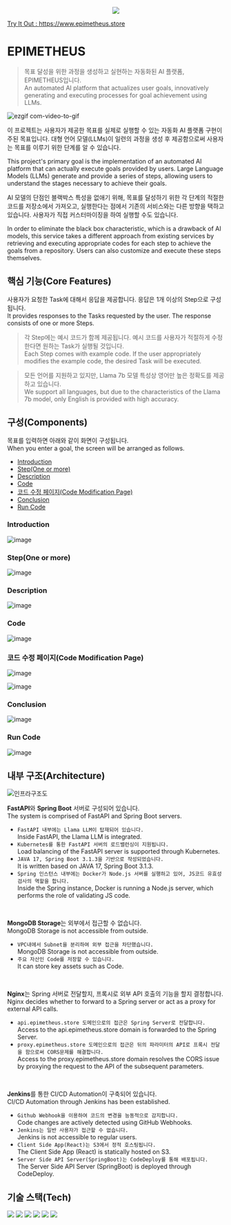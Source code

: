 <p align='center'>
 <img src="./resources/favicon.ico">
 
 <a href="https://www.epimetheus.store">Try It Out : https://www.epimetheus.store</a>
</p>
 
# EPIMETHEUS

> 목표 달성을 위한 과정을 생성하고 실현하는 자동화된 AI 플랫폼, EPIMETHEUS입니다. </br>
> An automated AI platform that actualizes user goals, innovatively generating and executing processes for goal achievement using LLMs.


![ezgif com-video-to-gif](https://github.com/UOS-CSDESIGN/Epimetheus/assets/43626362/f6c0e5eb-a00b-41fb-ab0b-1beb8e3bfdde)


이 프로젝트는 사용자가 제공한 목표를 실제로 실행할 수 있는 자동화 AI 플랫폼 구현이 주된 목표입니다. 대형 언어 모델(LLMs)이 일련의 과정을 생성 후 제공함으로써 사용자는 목표를 이루기 위한 단계를 알 수 있습니다. 

This project's primary goal is the implementation of an automated AI platform that can actually execute goals provided by users. Large Language Models (LLMs) generate and provide a series of steps, allowing users to understand the stages necessary to achieve their goals.



AI 모델의 단점인 블랙박스 특성을 없애기 위해, 목표를 달성하기 위한 각 단계의 적절한 코드를 저장소에서 가져오고, 실행한다는 점에서 기존의 서비스와는 다른 방향을 택하고 있습니다. 사용자가 직접 커스터마이징을 하여 실행할 수도 있습니다.

In order to eliminate the black box characteristic, which is a drawback of AI models, this service takes a different approach from existing services by retrieving and executing appropriate codes for each step to achieve the goals from a repository. Users can also customize and execute these steps themselves.


## 핵심 기능(Core Features)
사용자가 요청한 Task에 대해서 응답을 제공합니다. 응답은 1개 이상의 Step으로 구성됩니다.<br/>
It provides responses to the Tasks requested by the user. The response consists of one or more Steps.

> 각 Step에는 예시 코드가 함께 제공됩니다. 예시 코드를 사용자가 적절하게 수정한다면 원하는 Task가 실행될 것입니다.<br/>
> Each Step comes with example code. If the user appropriately modifies the example code, the desired Task will be executed.

> 모든 언어를 지원하고 있지만, Llama 7b 모델 특성상 영어만 높은 정확도를 제공하고 있습니다.<br/>
> We support all languages, but due to the characteristics of the Llama 7b model, only English is provided with high accuracy.


## 구성(Components)
목표를 입력하면 아래와 같이 화면이 구성됩니다. 
<br/>When you enter a goal, the screen will be arranged as follows.

- [Introduction](#introduction)
- [Step(One or more)](#stepone-or-more)
- [Description](#description)
- [Code](#code)
- [코드 수정 페이지(Code Modification Page)](#코드-수정-페이지code-modification-page)
- [Conclusion](#conclusion)
- [Run Code](#run)

<h3 id="intro">Introduction</h3>

![image](https://github.com/UOS-CSDESIGN/Epimetheus/assets/43626362/e77da2f3-48ea-49ea-95a3-8fcfeca521bc)

<h3 id="steps">Step(One or more)</h3>

![image](https://github.com/UOS-CSDESIGN/Epimetheus/assets/43626362/cb2e8652-6004-4613-b4ff-a84dea9d8b11)


<h3 id="description">Description</h3>

![image](https://github.com/UOS-CSDESIGN/Epimetheus/assets/43626362/de1272c3-f8cc-485d-aef8-848ea0637c9c)

<h3 id="code">Code</h3>

![image](https://github.com/UOS-CSDESIGN/Epimetheus/assets/43626362/3af0fdf0-077d-4e7c-a577-28f25c1ac4b2)

<h3 id="modify_cdode">코드 수정 페이지(Code Modification Page)</h3>

![image](https://github.com/UOS-CSDESIGN/Epimetheus/assets/43626362/149c77eb-593b-4954-9910-7117ced8d65a)

![image](https://github.com/UOS-CSDESIGN/Epimetheus/assets/43626362/c4463b3b-0174-42fb-9b61-97a97edf3db1)


<h3 id="outro">Conclusion</h3>

![image](https://github.com/UOS-CSDESIGN/Epimetheus/assets/43626362/1a76292a-1b61-436c-9025-c9b7eead5a35)

<h3 id="run">Run Code</h3>

![image](https://github.com/UOS-CSDESIGN/Epimetheus/assets/43626362/5b8f585b-e896-4baa-bdad-75eb894ade76)


## 내부 구조(Architecture)
![인프라구조도](https://github.com/UOS-CSDESIGN/Epimetheus/assets/43626362/4ec4ecbd-af34-4cb1-8213-98b67386856d)

**FastAPI**와 **Spring Boot** 서버로 구성되어 있습니다.<br/>
The system is comprised of FastAPI and Spring Boot servers.
- `FastAPI 내부에는 Llama LLM이 탑재되어 있습니다.`<br/>Inside FastAPI, the Llama LLM is integrated.
- `Kubernetes를 통한 FastAPI 서버의 로드밸런싱이 지원됩니다.`<br/>Load balancing of the FastAPI server is supported through Kubernetes.
- `JAVA 17, Spring Boot 3.1.3을 기반으로 작성되었습니다.`<br/>It is written based on JAVA 17, Spring Boot 3.1.3.
- `Spring 인스턴스 내부에는 Docker가 Node.js 서버를 실행하고 있어, JS코드 유효성 검사의 역할을 합니다.`<br/>Inside the Spring instance, Docker is running a Node.js server, which performs the role of validating JS code.

<br/>

**MongoDB Storage**는 외부에서 접근할 수 없습니다.<br/>MongoDB Storage is not accessible from outside.
- `VPC내에서 Subnet을 분리하여 외부 접근을 차단했습니다.`<br/>MongoDB Storage is not accessible from outside.
- `주요 자산인 Code를 저장할 수 있습니다.`<br/>It can store key assets such as Code.


<br/>

**Nginx**는 Spring 서버로 전달할지, 프록시로 외부 API 호출의 기능을 할지 결정합니다.<br/>Nginx decides whether to forward to a Spring server or act as a proxy for external API calls.
- `api.epimetheus.store 도메인으로의 접근은 Spring Server로 전달합니다.`<br/>Access to the api.epimetheus.store domain is forwarded to the Spring Server.
- `proxy.epimetheus.store 도메인으로의 접근은 뒤의 파라미터의 API로 프록시 전달을 함으로써 CORS문제를 해결합니다.`<br/>Access to the proxy.epimetheus.store domain resolves the CORS issue by proxying the request to the API of the subsequent parameters.


<br/>

**Jenkins**를 통한 CI/CD Automation이 구축되어 있습니다.<br/>CI/CD Automation through Jenkins has been established.
- `Github Webhook을 이용하여 코드의 변경을 능동적으로 감지합니다.`<br/>Code changes are actively detected using GitHub Webhooks.
- `Jenkins는 일반 사용자가 접근할 수 없습니다.`<br/>Jenkins is not accessible to regular users.
- `Client Side App(React)는 S3에서 정적 호스팅됩니다.`<br/>The Client Side App (React) is statically hosted on S3.
- `Server Side API Server(SpringBoot)는 CodeDeploy를 통해 배포됩니다.`<br/>The Server Side API Server (SpringBoot) is deployed through CodeDeploy.

## 기술 스택(Tech)
<img src="https://img.shields.io/badge/v3.1.3-springboot-6cb52d?logo=springboot"> <img src="https://img.shields.io/badge/v4.9.5-typescript-3078c6?logo=typescript"> <img src="https://img.shields.io/badge/v2.414.2-jenkins-f56f3c?logo=jenkins&logoColor=white"> <img src="https://img.shields.io/badge/v5.0.21-mongodb-004e3d?logo=mongodb"> <img src="https://img.shields.io/badge/v1.18.0-nginx-009639?logo=nginx"> <img src="https://img.shields.io/badge/v24.0.7-docker-2496ED?logo=docker">

